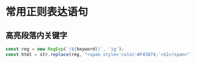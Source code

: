 # 常用正则表达语句

## 高亮段落内关键字

```js
const reg = new RegExp(`(${keyword})`, 'ig');
const html = str.replace(reg, "<span style='color:#F43874;'>$1</span>");
```
